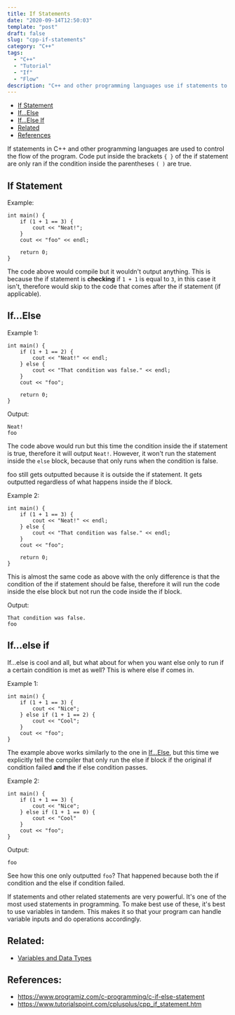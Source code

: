 ```yaml
---
title: If Statements
date: "2020-09-14T12:50:03"
template: "post"
draft: false 
slug: "cpp-if-statements"
category: "C++"
tags:
  - "C++"
  - "Tutorial"
  - "If"
  - "Flow"
description: "C++ and other programming languages use if statements to control the flow of the program. Syntax: if (condition) { //code }"
---
```

- [If Statement](#if-statement)
- [If...Else](#if...else)
- [If...Else If](#if...else-if)
- [Related](#related)
- [References](#references)

If statements in C++ and other programming languages are used to control the flow of the program. Code put inside the brackets `{ }` of the if statement are only ran if the condition inside the parentheses `( )` are true.

## If Statement

Example:

    int main() {
        if (1 + 1 == 3) {
            cout << "Neat!";
        }
        cout << "foo" << endl;

        return 0;
    }

The code above would compile but it wouldn't output anything. This is because the if statement is **checking** if `1 + 1` is equal to `3`, in this case it isn't, therefore would skip to the code that comes after the if statement (if applicable).

## If...Else

Example 1:

    int main() {
        if (1 + 1 == 2) {
            cout << "Neat!" << endl;
        } else {
            cout << "That condition was false." << endl;
        }
        cout << "foo";

        return 0;
    }

Output:

    Neat!
    foo

The code above would run but this time the condition inside the if statement is true, therefore it will output `Neat!`. However, it won't run the statement inside the `else` block, because that only runs when the condition is false.

foo still gets outputted because it is outside the if statement. It gets outputted regardless of what happens inside the if block.

Example 2:

    int main() {
        if (1 + 1 == 3) {
            cout << "Neat!" << endl;
        } else {
            cout << "That condition was false." << endl;
        }
        cout << "foo";

        return 0;
    }

This is almost the same code as above with the only difference is that the condition of the if statement should be false, therefore it will run the code inside the else block but not run the code inside the if block.

Output:

    That condition was false.
    foo

## If...else if

If...else is cool and all, but what about for when you want else only to run if a certain condition is met as well? This is where else if comes in.

Example 1:

    int main() {
        if (1 + 1 == 3) {
            cout << "Nice";
        } else if (1 + 1 == 2) {
            cout << "Cool";
        }
        cout << "foo";
    }

The example above works similarly to the one in [If...Else](#if...else), but this time we explicitly tell the compiler that only run the else if block if the original if condition failed **and** the if else condition passes.

Example 2:

    int main() {
        if (1 + 1 == 3) {
            cout << "Nice";
        } else if (1 + 1 == 0) {
            cout << "Cool"
        }
        cout << "foo";
    }

Output:

    foo

See how this one only outputted `foo`? That happened because both the if condition and the else if condition failed.

If statements and other related statements are very powerful. It's one of the most used statements in programming. To make best use of these, it's best to use variables in tandem. This makes it so that your program can handle variable inputs and do operations accordingly.

## Related:
- [Variables and Data Types](/cpp-variables)

## References:

- https://www.programiz.com/c-programming/c-if-else-statement
- https://www.tutorialspoint.com/cplusplus/cpp_if_statement.htm